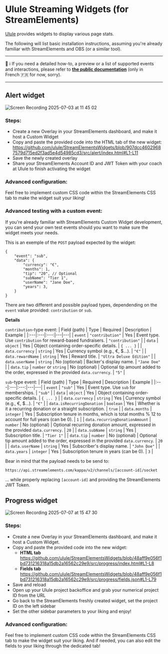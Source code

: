 # Ulule Streaming Widgets (for StreamElements)

[Ulule](https://www.ulule.com/) provides widgets to display various page stats.

The following will list basic installation instructions, assuming you're already familiar with StreamElements and OBS (or a similar tool).

----

📖 ℹ️ If you need a detailed how-to, a preview or a list of supported events and interactions, please refer to **[the public documentation](https://ulule.notion.site/ulule-stream-widgets)** (only in French 🇫🇷 for now, sorry).

----
## Alert widget

![Screen Recording 2025-07-03 at 11 45 02](https://github.com/user-attachments/assets/8a6cee26-a608-4857-b155-24c198c02437)

### Steps:

- Create a new Overlay in your StreamElements dashboard, and make it host a Custom Widget
- Copy and paste the provided code into the HTML tab of the new widget:
https://github.com/ulule/StreamElementsWidgets/blob/907dcc46029687579d715ed2f3ad5e4d54985cd3/src/alert/index.html#L1-L11
- Save the newly created overlay
- Share your StreamElements Account ID and JWT Token with your coach at Ulule to finish activating the widget

### Advanced configuration:

Feel free to implement custom CSS code within the StreamElements CSS tab to make the widget suit your liking!

### Advanced testing with a custom event:

If you're already familiar with StreamElements Custom Widget development, you can send your own test events should you want to make sure the widget meets your needs.

This is an exemple of the `POST` payload expected by the widget:
```jsonc
{
    "event": "sub",
    "data": {
        "currency": "€",
        "months": 1,
        "tip": "20", // Optional
        "subName": "Tier 1",
        "userName": "Jane Doe",
        "years": 3,
    }
}
```

There are two different and possible payload types, dependending on the `event` value provided: `contribution` or `sub`.

**Details**

`contribution`-type event:
| Field (path) | Type | Required | Description | Example |
|:---|:---|:---:|---|---|
| `event` | `"contribution"` | Yes | Event type. Use `contribution` for reward-based fundraisers. | `"contribution"` |
| `data` | `object` | Yes | Object containing order-specific details. | `{ ... }` |
| `data.currency` | `string` | Yes | Currency symbol (e.g., €, $…). | `"€"` |
| `data.rewardName` | `string` | Yes | Reward title. | `"Ultra Deluxe Edition"` |
| `data.userName` | `string` | No (optional) | Backer's display name. | `"Jane Doe"`     |
| `data.tip` | `number` or `string` | No (optional) | Optional tip amount added to the order, expressed in the provided `data.currency`. | `"5"` |

`sub`-type event:
| Field (path) | Type | Required | Description | Example |
|:---|:---|:---:|---|---|
| `event` | `"sub"` | Yes | Event type. Use `sub` for memberships. | `"sub"` |
| `data` | `object` | Yes | Object containing order-specific details. | `{ ... }` |
| `data.currency` | `string` | Yes | Currency symbol (e.g., €, $…). | `"€"` |
| `data.isRecurringDonation` | `boolean` | Yes | Whether is it a recurring donation or a straight subscription. | `true` |
| `data.months` | `integer` | Yes | Subscription tenure in months, which is total months % 12 to account for full years (can be 0). | `1` |
| `data.recurringDonationAmount` | `number` | No (optional) | Optional recurring donation amount, expressed in the provided `data.currency`. | `20` |
| `data.subName` | `string` | Yes | Subscription title. | `"Tier 1"` |
| `data.tip` | `number` | No (optional) | Optional tip amount added to the order, expressed in the provided `data.currency`. | `20` |
| `data.userName` | `string` | Yes | Subscriber's display name. | `"John Doe"` |
| `data.years` | `integer` | Yes | Subscription tenure in years (can be 0). | `3` |

Bear in mind that the payload needs to be send to:

```
https://api.streamelements.com/kappa/v2/channels/[account-id]/socket
```

… while properly replacing `[account-id]` and providing the StreamElements JWT Token.

## Progress widget

![Screen Recording 2025-07-07 at 15 47 30](https://github.com/user-attachments/assets/75bacd91-9ffd-47fa-bb23-450148ea1523)

### Steps:

- Create a new Overlay in your StreamElements dashboard, and make it host a Custom Widget.
- Copy and paste the provided code into the new widget:
  - **HTML tab**
  https://github.com/ulule/StreamElementsWidgets/blob/48aff9e056f1bd731216318a15db2a16562c29e9/src/progress/index.html#L1-L8
  - **Fields tab**
  https://github.com/ulule/StreamElementsWidgets/blob/48aff9e056f1bd731216318a15db2a16562c29e9/src/progress/fields.json#L1-L79
- Save and reload
- Open up your Ulule project backoffice and grab your numerical project ID from the URL
- Go back to the StreamElements freshly created widget, set the project ID on the left sidebar
- Set the other sidebar parameters to your liking and enjoy!

### Advanced configuration:

Feel free to implement custom CSS code within the StreamElements CSS tab to make the widget suit your liking. And if needed, you can also edit the fields to your liking through the dedicated tab!
